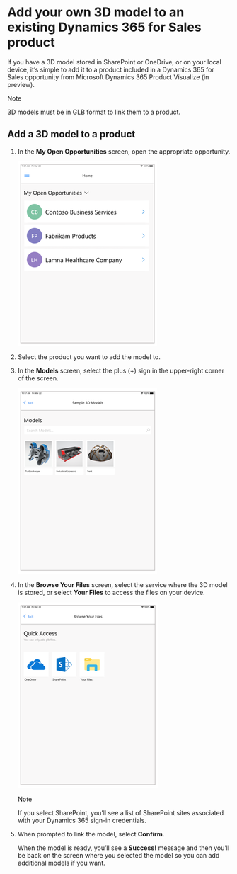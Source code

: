 

# Add your own 3D model to an existing Dynamics 365 for Sales product 

If you have a 3D model stored in SharePoint or OneDrive, or on your local device, it’s simple to add it to a product included in a Dynamics 365 for Sales opportunity from Microsoft Dynamics 365 Product Visualize (in preview).

> [!NOTE]
> 3D models must be in GLB format to link them to a product. 

## Add a 3D model to a product

1.	In the **My Open Opportunities** screen, open the appropriate opportunity. 

    ![My Open Opportunities screen](media/my-open-opportunities.PNG "My Open Opportunities screen")
 
2.	Select the product you want to add the model to. 

3.	In the **Models** screen, select the plus (+) sign in the upper-right corner of the screen.

    ![Models screen](media/3D-models.PNG "Models screen")
 
4.	In the **Browse Your Files** screen, select the service where the 3D model is stored, or select **Your Files** to access the files on your device.

    ![Browse Your Files screen](media/quick-access.PNG "Browse Your Files screen")
 
    > [!NOTE]
    > If you select SharePoint, you’ll see a list of SharePoint sites associated with your Dynamics 365 sign-in credentials. 

5.	When prompted to link the model, select **Confirm**. 
 
    When the model is ready, you’ll see a **Success!** message and then you’ll be back on the screen where you selected the model so you can add additional models if you want.
